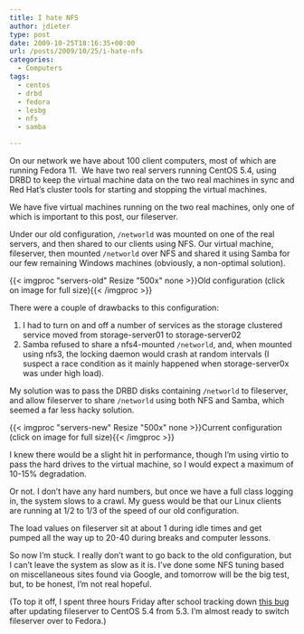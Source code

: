 ```yaml
---
title: I hate NFS
author: jdieter
type: post
date: 2009-10-25T18:16:35+00:00
url: /posts/2009/10/25/i-hate-nfs
categories:
  - Computers
tags:
  - centos
  - drbd
  - fedora
  - lesbg
  - nfs
  - samba

---
```

On our network we have about 100 client computers, most of which are running Fedora 11.  We have two real servers running CentOS 5.4, using DRBD to keep the virtual machine data on the two real machines in sync and Red Hat&#8217;s cluster tools for starting and stopping the virtual machines.

We have five virtual machines running on the two real machines, only one of which is important to this post, our fileserver.

Under our old configuration, `/networld` was mounted on one of the real servers, and then shared to our clients using NFS. Our virtual machine, fileserver, then mounted `/networld` over NFS and shared it using Samba for our few remaining Windows machines (obviously, a non-optimal solution).

{{< imgproc "servers-old" Resize "500x" none >}}Old configuration (click on image for full size){{< /imgproc >}}

There were a couple of drawbacks to this configuration:

  1. I had to turn on and off a number of services as the storage clustered service moved from storage-server01 to storage-server02
  2. Samba refused to share a nfs4-mounted `/networld`, and, when mounted using nfs3, the locking daemon would crash at random intervals (I suspect a race condition as it mainly happened when storage-server0x was under high load).

My solution was to pass the DRBD disks containing `/networld` to fileserver, and allow fileserver to share `/networld` using both NFS and Samba, which seemed a far less hacky solution.

{{< imgproc "servers-new" Resize "500x" none >}}Current configuration (click on image for full size){{< /imgproc >}}

I knew there would be a slight hit in performance, though I&#8217;m using virtio to pass the hard drives to the virtual machine, so I would expect a maximum of 10-15% degradation.

Or not. I don&#8217;t have any hard numbers, but once we have a full class logging in, the system slows to a crawl. My guess would be that our Linux clients are running at 1/2 to 1/3 of the speed of our old configuration.

The load values on fileserver sit at about 1 during idle times and get pumped all the way up to 20-40 during breaks and computer lessons.

So now I&#8217;m stuck. I really don&#8217;t want to go back to the old configuration, but I can&#8217;t leave the system as slow as it is. I&#8217;ve done some NFS tuning based on miscellaneous sites found via Google, and tomorrow will be the big test, but, to be honest, I&#8217;m not real hopeful. 

(To top it off, I spent three hours Friday after school tracking down [this bug][3] after updating fileserver to CentOS 5.4 from 5.3. I&#8217;m almost ready to switch fileserver over to Fedora.)

 [3]: https://bugzilla.redhat.com/show_bug.cgi?id=524520
